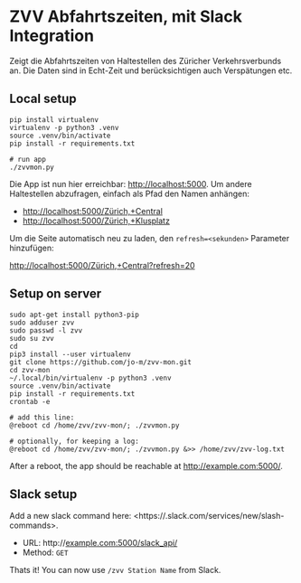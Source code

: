 # ZVV Abfahrtszeiten, mit Slack Integration

Zeigt die Abfahrtszeiten von Haltestellen des Züricher Verkehrsverbunds an.
Die Daten sind in Echt-Zeit und berücksichtigen auch Verspätungen etc.

## Local setup
    pip install virtualenv
    virtualenv -p python3 .venv
    source .venv/bin/activate
    pip install -r requirements.txt

    # run app
    ./zvvmon.py

Die App ist nun hier erreichbar: <http://localhost:5000>. Um andere
Haltestellen abzufragen, einfach als Pfad den Namen anhängen:

* <http://localhost:5000/Zürich,+Central>
* <http://localhost:5000/Zürich,+Klusplatz>

Um die Seite automatisch neu zu laden, den `refresh=<sekunden>` Parameter
hinzufügen:

<http://localhost:5000/Zürich,+Central?refresh=20>

## Setup on server

    sudo apt-get install python3-pip
    sudo adduser zvv
    sudo passwd -l zvv
    sudo su zvv
    cd
    pip3 install --user virtualenv
    git clone https://github.com/jo-m/zvv-mon.git
    cd zvv-mon
    ~/.local/bin/virtualenv -p python3 .venv
    source .venv/bin/activate
    pip install -r requirements.txt
    crontab -e

    # add this line:
    @reboot cd /home/zvv/zvv-mon/; ./zvvmon.py

    # optionally, for keeping a log:
    @reboot cd /home/zvv/zvv-mon/; ./zvvmon.py &>> /home/zvv/zvv-log.txt

After a reboot, the app should be reachable at <http://example.com:5000/>.

## Slack setup
Add a new slack command here: <https://<domain>.slack.com/services/new/slash-commands>.

* URL: http://<example.com:5000/slack_api/>
* Method: `GET`

Thats it! You can now use `/zvv Station Name` from Slack.

